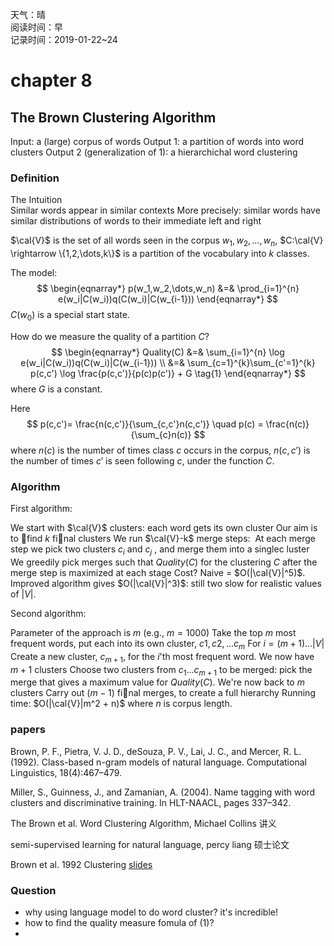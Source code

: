 天气：晴<br>阅读时间：早<br>记录时间：2019-01-22~24

# chapter 8

## The Brown  Clustering Algorithm

Input: a (large) corpus of words
Output 1: a partition of words into word clusters
Output 2 (generalization of 1): a hierarchichal word clustering

### Definition

The Intuition<br>Similar words appear in similar contexts
More precisely: similar words have similar distributions of words to their immediate left and right

$\cal{V}$ is the set of all words seen in the corpus $w_1,w_2,\dots,w_n$, $C:\cal{V} \rightarrow \{1,2,\dots,k\}$ is a partition of the vocabulary into $k$ classes.

The model:
$$
\begin{eqnarray*}
p(w_1,w_2,\dots,w_n) 
&=& \prod_{i=1}^{n} e(w_i|C(w_i))q(C(w_i)|C(w_{i-1}))
\end{eqnarray*}
$$
$C(w_0)$ is a special start state.



How do we measure the quality of a partition $C$?
$$
\begin{eqnarray*}
Quality(C) 
&=& \sum_{i=1}^{n} \log e(w_i|C(w_i))q(C(w_i)|C(w_{i-1})) \\
&=& \sum_{c=1}^{k}\sum_{c'=1}^{k} p(c,c') \log \frac{p(c,c')}{p(c)p(c')} + G \tag{1}
\end{eqnarray*}
$$
where $G$ is a constant.

Here 
$$
p(c,c')= \frac{n(c,c')}{\sum_{c,c'}n(c,c')} \quad p(c) = \frac{n(c)}{\sum_{c}n(c)}
$$
where $n(c)$ is the number of times class $c$ occurs in the corpus, $n(c,c')$ is the number of times $c'$ is seen following $c$, under the function $C$.



### Algorithm

First algorithm:

We start with $\cal{V}$ clusters: each word gets its own cluster
Our aim is to find $k$ final clusters
We run $\cal{V}-k$ merge steps:
​	At each merge step we pick two clusters $c_i$ and $c_j$ , and merge them into a singlec luster
​	We greedily pick merges such that $Quality(C)$ for the clustering $C$ after the merge step is maximized at each stage
Cost? Naive = $O(|\cal{V}|^5)$. Improved algorithm gives $O(|\cal{V}|^3)$: still two slow for realistic values of $|V|$.



Second algorithm:

Parameter of the approach is $m$ (e.g., $m = 1000$)
Take the top $m$ most frequent words, put each into its own cluster, $c1, c2, \dots c_m$
For $i = (m + 1) \dots |V|$
​	Create a new cluster, $c_{m+1}$, for the $i$'th most frequent word. We now have $m+1$ clusters
​	Choose two clusters from $c_1 \dots c_{m+1}$ to be merged: pick the merge that gives a maximum value for $Quality(C)$. We're now back to $m$ clusters
Carry out $(m - 1)$ final merges, to create a full hierarchy
Running time: $O(|\cal{V}|m^2 + n)$ where $n$ is corpus length.



### papers

Brown, P. F., Pietra, V. J. D., deSouza, P. V., Lai, J. C., and Mercer, R. L. (1992). Class-based n-gram models of natural language. Computational Linguistics, 18(4):467–479.

Miller, S., Guinness, J., and Zamanian, A. (2004). Name tagging with word clusters and discriminative training. In HLT-NAACL, pages 337–342.

The Brown et al. Word Clustering Algorithm, Michael Collins 讲义

semi-supervised learning for natural language, percy liang 硕士论文

Brown et al. 1992 Clustering [slides](http://simonsuster.github.io/talks/Brown_RUG.pdf) 

### Question

+ why using language model to do word cluster? it's incredible!
+ how to find the quality measure fomula of (1)?
+ 